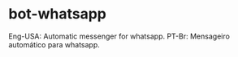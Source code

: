 # bot-whatsapp
Eng-USA: Automatic messenger for whatsapp. PT-Br: Mensageiro automático para whatsapp.
